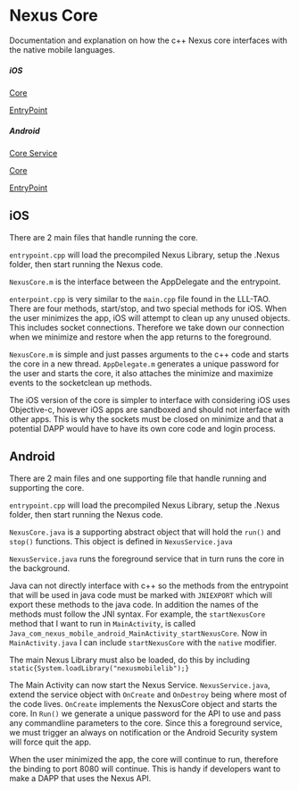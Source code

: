 # Nexus Core

Documentation and explanation on how the c++ Nexus core interfaces with the native mobile languages.

##### iOS

[Core](/ios/nexusmobile/NexusCore.m)

[EntryPoint](/ios/nexusmobile/Suporting/entrypoint.cpp)

##### Android

[Core Service](/android/app/src/main/java/com/nexus/mobile/android/NexusService.java)

[Core](/android/app/src/main/java/com/nexus/mobile/android/NexusCore.java)

[EntryPoint](/android/app/src/main/cpp/entrypoint.cpp)

## iOS

There are 2 main files that handle running the core.

`entrypoint.cpp` will load the precompiled Nexus Library, setup the .Nexus folder, then start running the Nexus code.

`NexusCore.m` is the interface between the AppDelegate and the entrypoint.

`enterpoint.cpp` is very similar to the `main.cpp` file found in the LLL-TAO. There are four methods, start/stop, and two special methods for iOS. When the user minimizes the app, iOS will attempt to clean up any unused objects. This includes socket connections. Therefore we take down our connection when we minimize and restore when the app returns to the foreground.

`NexusCore.m` is simple and just passes arguments to the c++ code and starts the core in a new thread. `AppDelegate.m` generates a unique password for the user and starts the core, it also attaches the minimize and maximize events to the socketclean up methods.

The iOS version of the core is simpler to interface with considering iOS uses Objective-c, however iOS apps are sandboxed and should not interface with other apps. This is why the sockets must be closed on minimize and that a potential DAPP would have to have its own core code and login process.

## Android

There are 2 main files and one supporting file that handle running and supporting the core.

`entrypoint.cpp` will load the precompiled Nexus Library, setup the .Nexus folder, then start running the Nexus code.

`NexusCore.java` is a supporting abstract object that will hold the `run()` and `stop()` functions. This object is defined in `NexusService.java`

`NexusService.java` runs the foreground service that in turn runs the core in the background.

Java can not directly interface with c++ so the methods from the entrypoint that will be used in java code must be marked with `JNIEXPORT` which will export these methods to the java code. In addition the names of the methods must follow the JNI syntax. For example, the `startNexusCore` method that I want to run in `MainActivity`, is called `Java_com_nexus_mobile_android_MainActivity_startNexusCore`. Now in `MainActivity.java` I can include `startNexusCore` with the `native` modifier.

The main Nexus Library must also be loaded, do this by including `static{System.loadLibrary("nexusmobilelib");}`

The Main Activity can now start the Nexus Service. `NexusService.java`, extend the service object with `OnCreate` and `OnDestroy` being where most of the code lives. `OnCreate` implements the NexusCore object and starts the core. In `Run()` we generate a unique password for the API to use and pass any commandline parameters to the core. Since this a foreground service, we must trigger an always on notification or the Android Security system will force quit the app.

When the user minimized the app, the core will continue to run, therefore the binding to port 8080 will continue. This is handy if developers want to make a DAPP that uses the Nexus API.
